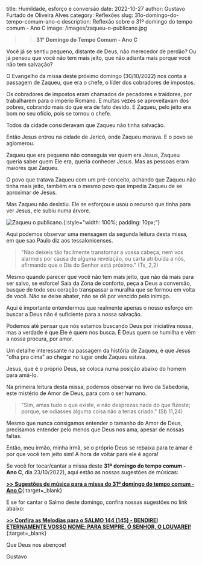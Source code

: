 title: Humildade, esforço e conversão 
date: 2022-10-27
author: Gustavo Furtado de Oliveira Alves
category: Reflexões
slug: 31o-domingo-do-tempo-comum-ano-c
description: Reflexão sobre o 31º domingo do tempo comum - Ano C
image: /images/zaqueu-o-publicano.jpg

>>**31° Domingo do Tempo Comum - Ano C**

Você já se sentiu pequeno, distante de Deus, não merecedor de perdão? Ou já pensou que você não tem mais jeito, que não adianta mais porque você não tem salvação?

O Evangelho da missa deste próximo domingo (30/10/2022) nos conta a passagem de Zaqueu, que era o chefe, o líder dos cobradores de impostos.

Os cobradores de impostos eram chamados de pecadores e traidores, por trabalharem para o império Romano.
E muitas vezes se aproveitavam dos pobres, cobrando mais do que era de fato devido. E Zaqueu, pelo jeito era bom no seu ofício, pois se tornou o chefe.

Todos da cidade consideravam que Zaqueu não tinha salvação.

Então Jesus entrou na cidade de Jericó, onde Zaqueu morava. E o povo se aglomerou.

Zaqueu que era pequeno não conseguia ver quem era Jesus, Zaqueu queria saber quem Ele era, queria conhecer Jesus. Mas as pessoas eram maiores que Zaqueu.

O povo que tratava Zaqueu com um pré-conceito,  achando que Zaqueu não tinha mais jeito, também era o mesmo povo que impedia Zaqueu de se aproximar de Jesus.

Mas Zaqueu não desistiu. Ele se esforçou e usou o recurso que tinha para ver Jesus, ele subiu numa árvore.

![Zaqueu o publicano.](/images/zaqueu-o-publicano.jpg){:style="width: 100%; padding: 10px;"}

Aqui podemos observar uma mensagem da segunda leitura desta missa, em que sao Paulo diz aos tessalonicenses.

> "Não deixeis tão facilmente transtornar a vossa cabeça,
nem vos alarmeis por causa de alguma revelação,
ou carta atribuída a nós,
afirmando que o Dia do Senhor está próximo." (Ts, 2,2)

Mesmo quando parecer que você não tem mais jeito, que não dá mais para ser salvo, se esforce!  Saia da Zona de conforto, peça a Deus a conversão, busque de todo seu coração transpassar a muralha que se formou em volta de você. Não se deixe abater, não se dê por vencido pelo inimigo.

Aqui é importante entendermos que realmente apenas o nosso esforço em buscar a Deus não é suficiente para a nossa salvação.

Podemos até pensar que nós estamos buscando Deus por iniciativa nossa, mas a verdade é que Ele é quem nos busca.
É Deus quem se humilha e vêm a nossa procura, por amor.

Um detalhe interessante na passagem da história de Zaqueu, é que Jesus "olha pra cima" ao chegar no lugar onde Zaqueu estava.

Jesus, que é o próprio Deus, se coloca numa posição abaixo do homem para amá-lo.

Na primeira leitura desta missa, podemos observar no livro da Sabedoria,
este mistério de Amor de Deus, para com o ser humano.

> "Sim, amas tudo o que existe,
e não desprezas nada do que fizeste;
porque, se odiasses alguma coisa
não a terias criado." (Sb 11,24)

Mesmo que nunca consigamos entender o tamanho do Amor de Deus,
precisamos entender pelo menos que Deus nos ama, apesar de nossas faltas.

Então, meu irmão, minha irmã, se o próprio Deus se rebaixa para te amar
é por que você tem jeito sim! A hora de voltar para ele é agora!

Se você for tocar/cantar a missa deste **31º domingo do tempo comum - Ano C**, dia 23/10/2022),
aqui estão as nossas sugestões de músicas:

[**>> Sugestões de música para a missa do 31º domingo do tempo comum - Ano C**](https://musicasparamissa.com.br/sugestoes-para/31o-domingo-do-tempo-comum-ano-c/){:target=\_blank}

E se for cantar o Salmo deste domingo, confira nossas sugestões no link abaixo:

[**>> Confira as Melodias para o SALMO 144 (145) - BENDIREI ETERNAMENTE VOSSO NOME; PARA SEMPRE, Ó SENHOR, O LOUVAREI!**](https://musicasparamissa.com.br/musicas-de/salmo-31o-domingo-do-tempo-comum-ano-c/){:target=\_blank}

Que Deus nos abençoe!

Gustavo
